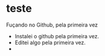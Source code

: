 teste
=====

Fuçando no Github, pela primeira vez

* Instalei o github pela primeira vez.
* Editei algo pela primeira vez.
* 
